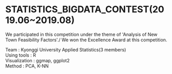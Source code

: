 # STATISTICS_BIGDATA_CONTEST(2019.06~2019.08)
We participated in this competition under the theme of 'Analysis of New Town Feasibility Factors'./
We won the Excellence Award at this competition.

Team : Kyonggi University Applied Statistics(3 members)\
Using tools : R\
Visualization : ggmap, ggplot2\
Method : PCA, K-NN
